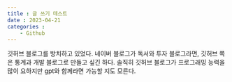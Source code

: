 ```yaml
---
title : 글 쓰기 테스트
date : 2023-04-21
categories : 
    - Github 
---
```


깃허브 블로그를 방치하고 있었다.
네이버 블로그가 독서와 투자 블로그라면, 깃허브 쪽은 통계과 개발 블로그로 만들고 싶긴 하다.
솔직히 깃허브 블로그가 프로그래밍 능력을 많이 요하지만 gpt와 함께라면 가능할 지도 모른다.
